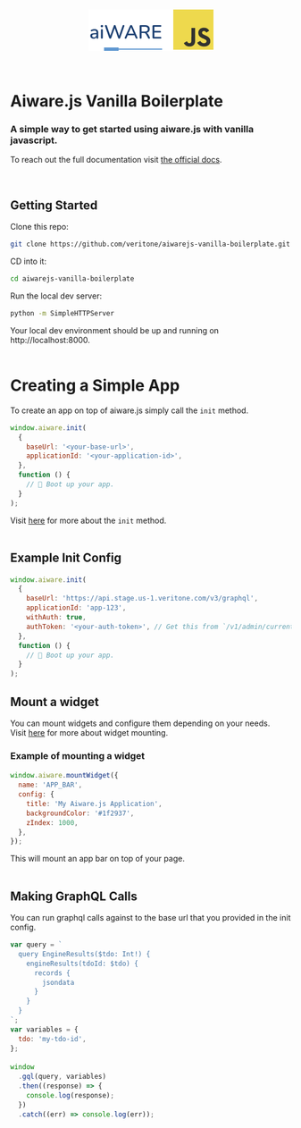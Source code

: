 <br />
<p align="center">
  <img src="./static/logo.png" />
</p>
<br />

# Aiware.js Vanilla Boilerplate

### A simple way to get started using aiware.js with vanilla javascript.

To reach out the full documentation visit [the official docs](https://docs.veritone.com/#/sdk/initialize-the-sdk).

<br />

## Getting Started

Clone this repo:

```bash
git clone https://github.com/veritone/aiwarejs-vanilla-boilerplate.git
```

CD into it:

```bash
cd aiwarejs-vanilla-boilerplate
```

Run the local dev server:

```bash
python -m SimpleHTTPServer
```

Your local dev environment should be up and running on http://localhost:8000.
<br />
<br />

# Creating a Simple App

To create an app on top of aiware.js simply call the `init` method.

```js
window.aiware.init(
  {
    baseUrl: '<your-base-url>',
    applicationId: '<your-application-id>',
  },
  function () {
    // 🚀 Boot up your app.
  }
);
```

Visit [here](https://docs.veritone.com/#/sdk/initialize-the-sdk) for more about the `init` method.
<br />
<br />

## Example Init Config

```js
window.aiware.init(
  {
    baseUrl: 'https://api.stage.us-1.veritone.com/v3/graphql',
    applicationId: 'app-123',
    withAuth: true,
    authToken: '<your-auth-token>', // Get this from `/v1/admin/current-user`
  },
  function () {
    // 🚀 Boot up your app.
  }
);
```

## Mount a widget

You can mount widgets and configure them depending on your needs. <br/>
Visit [here](https://docs.veritone.com/#/sdk/initialize-the-sdk) for more about widget mounting.

### Example of mounting a widget

```js
window.aiware.mountWidget({
  name: 'APP_BAR',
  config: {
    title: 'My Aiware.js Application',
    backgroundColor: '#1f2937',
    zIndex: 1000,
  },
});
```

This will mount an app bar on top of your page.
<br />
<br />

## Making GraphQL Calls

You can run graphql calls against to the base url that you provided in the init config.

```js
var query = `
  query EngineResults($tdo: Int!) {
    engineResults(tdoId: $tdo) {
      records {
        jsondata
      }
    }
  }
`;
var variables = {
  tdo: 'my-tdo-id',
};

window
  .gql(query, variables)
  .then((response) => {
    console.log(response);
  })
  .catch((err) => console.log(err));
```
